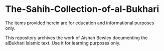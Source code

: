# The-Sahih-Collection-of-al-Bukhari
The items provided herein are for education and informational purposes only.

This repository archives the work of Aishah Bewley documenting the alBukhari Islamic text. Use it for learning purposes only.
